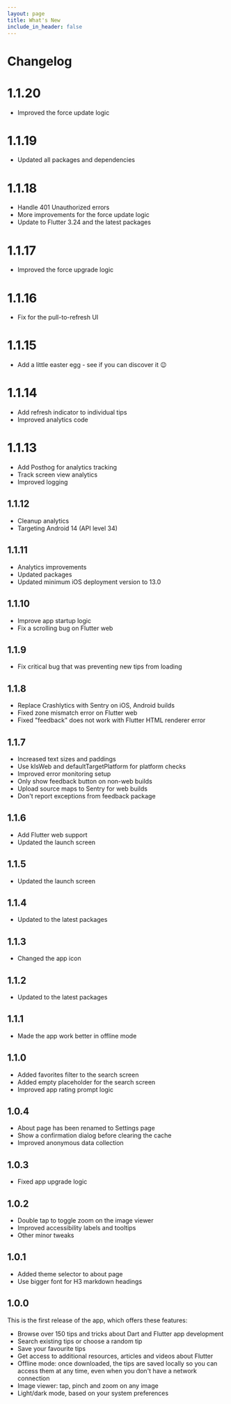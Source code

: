 ```yaml
---
layout: page
title: What's New
include_in_header: false
---
```


# Changelog

# 1.1.20

- Improved the force update logic

# 1.1.19

- Updated all packages and dependencies

# 1.1.18

- Handle 401 Unauthorized errors
- More improvements for the force update logic
- Update to Flutter 3.24 and the latest packages

# 1.1.17

- Improved the force upgrade logic

# 1.1.16

- Fix for the pull-to-refresh UI

# 1.1.15

- Add a little easter egg - see if you can discover it 😉

# 1.1.14

- Add refresh indicator to individual tips
- Improved analytics code

# 1.1.13

- Add Posthog for analytics tracking
- Track screen view analytics
- Improved logging

## 1.1.12

- Cleanup analytics
- Targeting Android 14 (API level 34)

## 1.1.11

- Analytics improvements
- Updated packages
- Updated minimum iOS deployment version to 13.0

## 1.1.10

- Improve app startup logic
- Fix a scrolling bug on Flutter web

## 1.1.9

- Fix critical bug that was preventing new tips from loading

## 1.1.8

- Replace Crashlytics with Sentry on iOS, Android builds
- Fixed zone mismatch error on Flutter web
- Fixed "feedback" does not work with Flutter HTML renderer error

## 1.1.7

- Increased text sizes and paddings
- Use kIsWeb and defaultTargetPlatform for platform checks
- Improved error monitoring setup
- Only show feedback button on non-web builds
- Upload source maps to Sentry for web builds
- Don't report exceptions from feedback package

## 1.1.6

- Add Flutter web support
- Updated the launch screen

## 1.1.5

- Updated the launch screen

## 1.1.4

- Updated to the latest packages

## 1.1.3

- Changed the app icon

## 1.1.2

- Updated to the latest packages

## 1.1.1

- Made the app work better in offline mode

## 1.1.0

- Added favorites filter to the search screen
- Added empty placeholder for the search screen
- Improved app rating prompt logic

## 1.0.4

- About page has been renamed to Settings page
- Show a confirmation dialog before clearing the cache
- Improved anonymous data collection

## 1.0.3

- Fixed app upgrade logic

## 1.0.2

- Double tap to toggle zoom on the image viewer
- Improved accessibility labels and tooltips
- Other minor tweaks

## 1.0.1

- Added theme selector to about page
- Use bigger font for H3 markdown headings

## 1.0.0

This is the first release of the app, which offers these features:

- Browse over 150 tips and tricks about Dart and Flutter app development
- Search existing tips or choose a random tip
- Save your favourite tips
- Get access to additional resources, articles and videos about Flutter
- Offline mode: once downloaded, the tips are saved locally so you can access them at any time, even when you don't have a network connection
- Image viewer: tap, pinch and zoom on any image
- Light/dark mode, based on your system preferences
